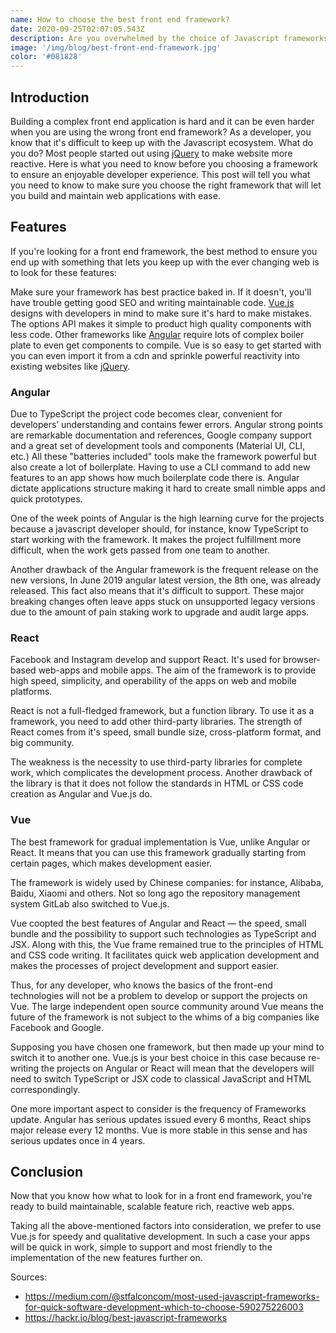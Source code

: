 ```yaml
---
name: How to choose the best front end framework?
date: 2020-09-25T02:07:05.543Z
description: Are you overwhelmed by the choice of Javascript frameworks?
image: '/img/blog/best-front-end-framework.jpg'
color: '#081828'
---
```

## Introduction

Building a complex front end application is hard and it can be even harder when you are using the wrong front end framework? As a developer, you know that it's difficult to keep up with the Javascript ecosystem. What do you do? Most people started out using [jQuery](https://jquery.com/) to make website more reactive. Here is what you need to know before you choosing a framework to ensure an enjoyable developer experience. This post will tell you what you need to know to make sure you choose the right framework that will let you build and maintain web applications with ease.

## Features

If you're looking for a front end framework, the best method to ensure you end up with something that lets you keep up with the ever changing web is to look for these features:

Make sure your framework has best practice baked in. If it doesn't, you'll have trouble getting good SEO and writing maintainable code. [](https://content.nuxtjs.org/)[Vue.js](https://vuejs.org/) designs with developers in mind to make sure it's hard to make mistakes. The options API makes it simple to product high quality components with less code. Other frameworks like [Angular](https://angular.io/) require lots of complex boiler plate to even get components to compile. Vue is so easy to get started with you can even import it from a cdn and sprinkle powerful reactivity into existing websites like [jQuery](https://jquery.com/).

### Angular

Due to TypeScript the project code becomes clear, convenient for developers’ understanding and contains fewer errors. Angular strong points are remarkable documentation and references, Google company support and a great set of development tools and components (Material UI, CLI, etc.) All these "batteries included" tools make the framework powerful but also create a lot of boilerplate. Having to use a CLI command to add new features to an app shows how much boilerplate code there is. Angular dictate applications structure making it hard to create small nimble apps and quick prototypes.

One of the week points of Angular is the high learning curve for the projects because a javascript developer should, for instance, know TypeScript to start working with the framework. It makes the project fulfillment more difficult, when the work gets passed from one team to another.

Another drawback of the Angular framework is the frequent release on the new versions, In June 2019 angular latest version, the 8th one, was already released. This fact also means that it's difficult to support. These major breaking changes often leave apps stuck on unsupported legacy versions due to the amount of pain staking work to upgrade and audit large apps.

### React

Facebook and Instagram develop and support React. It's used for browser-based web-apps and mobile apps. The aim of the framework is to provide high speed, simplicity, and operability of the apps on web and mobile platforms.

React is not a full-fledged framework, but a function library. To use it as a framework, you need to add other third-party libraries.
The strength of React comes from it's speed, small bundle size, cross-platform format, and big community.

The weakness is the necessity to use third-party libraries for complete work, which complicates the development process. Another drawback of the library is that it does not follow the standards in HTML or CSS code creation as Angular and Vue.js do.

### Vue

The best framework for gradual implementation is Vue, unlike Angular or React. It means that you can use this framework gradually starting from certain pages, which makes development easier.

The framework is widely used by Chinese companies: for instance, Alibaba, Baidu, Xiaomi and others. Not so long ago the repository management system GitLab also switched to Vue.js.

Vue coopted the best features of Angular and React — the speed, small bundle and the possibility to support such technologies as TypeScript and JSX. Along with this, the Vue frame remained true to the principles of HTML and CSS code writing. It facilitates quick web application development and makes the processes of project development and support easier.

Thus, for any developer, who knows the basics of the front-end technologies will not be a problem to develop or support the projects on Vue. The large independent open source community around Vue means the future of the framework is not subject to the whims of a big companies like Facebook and Google.

Supposing you have chosen one framework, but then made up your mind to switch it to another one. Vue.js is your best choice in this case because re-writing the projects on Angular or React will mean that the developers will need to switch TypeScript or JSX code to classical JavaScript and HTML correspondingly.

One more important aspect to consider is the frequency of Frameworks update. Angular has serious updates issued every 6 months, React ships major release every 12 months. Vue is more stable in this sense and has serious updates once in 4 years.

## Conclusion

Now that you know how what to look for in a front end framework, you're ready to build maintainable, scalable feature rich, reactive web apps.

Taking all the above-mentioned factors into consideration, we prefer to use Vue.js for speedy and qualitative development. In such a case your apps will be quick in work, simple to support and most friendly to the implementation of the new features further on.

Sources:

- <https://medium.com/@stfalconcom/most-used-javascript-frameworks-for-quick-software-development-which-to-choose-590275226003>
- <https://hackr.io/blog/best-javascript-frameworks>
